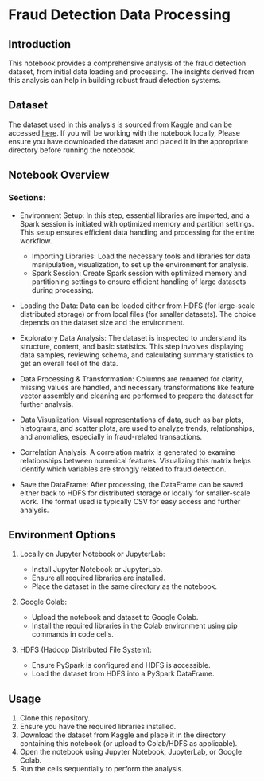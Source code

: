 # Fraud Detection Data Processing

## Introduction
This notebook provides a comprehensive analysis of the fraud detection dataset, from initial data loading and processing. The insights derived from this analysis can help in building robust fraud detection systems.

## Dataset
The dataset used in this analysis is sourced from Kaggle and can be accessed [here](https://www.kaggle.com](https://www.kaggle.com/datasets/sriharshaeedala/financial-fraud-detection-dataset/data)).
If you will be working with the notebook locally, Please ensure you have downloaded the dataset and placed it in the appropriate directory before running the notebook.

## Notebook Overview
### Sections:
* Environment Setup: In this step, essential libraries are imported, and a Spark session is initiated with optimized memory and partition settings. This setup ensures efficient data handling and processing for the entire workflow.
  
   * Importing Libraries: Load the necessary tools and libraries for data manipulation, visualization,  to set up the environment for analysis. 
   * Spark Session: Create Spark session with optimized memory and partitioning settings to ensure efficient handling of large datasets during processing.
* Loading the Data: Data can be loaded either from HDFS (for large-scale distributed storage) or from local files (for smaller datasets). The choice depends on the dataset size and the environment.
* Exploratory Data Analysis: The dataset is inspected to understand its structure, content, and basic statistics. This step involves displaying data samples, reviewing schema, and calculating summary statistics to get an overall feel of the data.
* Data Processing & Transformation: Columns are renamed for clarity, missing values are handled, and necessary transformations like feature vector assembly and cleaning are performed to prepare the dataset for further analysis.
* Data Visualization: Visual representations of data, such as bar plots, histograms, and scatter plots, are used to analyze trends, relationships, and anomalies, especially in fraud-related transactions.
* Correlation Analysis: A correlation matrix is generated to examine relationships between numerical features. Visualizing this matrix helps identify which variables are strongly related to fraud detection.
* Save the DataFrame: After processing, the DataFrame can be saved either back to HDFS for distributed storage or locally for smaller-scale work. The format used is typically CSV for easy access and further analysis.
  
## Environment Options
1. Locally on Jupyter Notebook or JupyterLab:

   * Install Jupyter Notebook or JupyterLab.
   * Ensure all required libraries are installed.
   * Place the dataset in the same directory as the notebook.

2. Google Colab:

   * Upload the notebook and dataset to Google Colab.
   * Install the required libraries in the Colab environment using pip commands in code cells.
  
3. HDFS (Hadoop Distributed File System):

   * Ensure PySpark is configured and HDFS is accessible.
   * Load the dataset from HDFS into a PySpark DataFrame.

## Usage
1. Clone this repository.
2. Ensure you have the required libraries installed.
3. Download the dataset from Kaggle and place it in the directory containing this notebook (or upload to Colab/HDFS as applicable).
4. Open the notebook using Jupyter Notebook, JupyterLab, or Google Colab.
5. Run the cells sequentially to perform the analysis.
